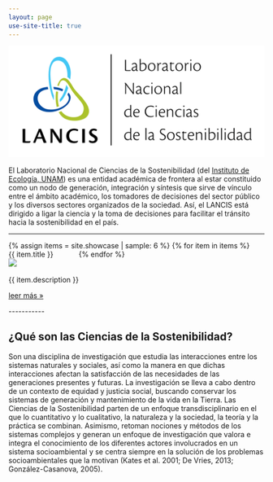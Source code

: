 ```yaml
---
layout: page
use-site-title: true
---
```


![logo](/assets/I_Logo_pleca_BANNER.png)

El Laboratorio Nacional de Ciencias de la Sostenibilidad (del [Instituto de Ecología, UNAM](http://web.ecologia.unam.mx/)) es una entidad académica de frontera al estar constituido como un nodo de generación, integración y síntesis que sirve de vínculo entre el ámbito académico, los tomadores de decisiones del sector público y los diversos sectores organizados de la sociedad. Así, el LANCIS está dirigido a ligar la ciencia y la toma de decisiones para facilitar el tránsito hacia la sostenibilidad en el país.

-----------

<style>
.aligned-row {
  display: flex;
  flex-flow: row wrap;

  &::before {
	display: block;
  }
}
</style>

<!-- tres columnas de showcase -->
<div class="container-fluid">
<div class="row aligned-row">
{% assign items = site.showcase | sample: 6 %}
{% for item in items %}
<div class="col-sm-4 col-lg-4">
	<div class="panel panel-default">
		<div class="panel-heading">{{ item.title }}</div>
		<img src="{{ item.smallimg }}" width="100%" />
		<div class="panel-body">
			<p>{{ item.description }}</p>
			<p><a class="btn btn-default" role="button" href="{{ item.url }}">leer más &raquo;</a></p>
		</div>
	</div>
</div>
{% endfor %}
</div>
</div>
<!--
<a class="btn btn-default" role="button" href="/showcase">aún más...</a>
-->
-----------

## ¿Qué son las Ciencias de la Sostenibilidad?

Son una disciplina de investigación que estudia las interacciones
entre los sistemas naturales y sociales, así como la manera en que
dichas interacciones afectan la satisfacción de las necesidades de las
generaciones presentes y futuras. La investigación se lleva a cabo
dentro de un contexto de equidad y justicia social, buscando conservar
los sistemas de generación y mantenimiento de la vida en la Tierra.
Las Ciencias de la Sostenibilidad parten de un enfoque
transdisciplinario en el que lo cuantitativo y lo cualitativo, la
naturaleza y la sociedad, la teoría y la práctica se combinan.
Asimismo, retoman nociones y métodos de los sistemas complejos y
generan un enfoque de investigación que valora e integra el
conocimiento de los diferentes actores involucrados en un sistema
socioambiental y se centra siempre en la solución de los problemas
socioambientales que la motivan (Kates et al. 2001; De Vries, 2013;
González-Casanova, 2005).

